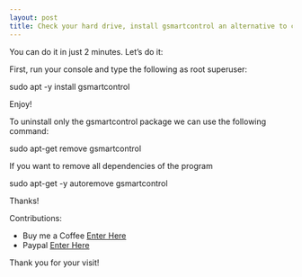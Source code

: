 ```yaml
---
layout: post
title: Check your hard drive, install gsmartcontrol an alternative to crystaldiskinfo on debian 11
---
```


You can do it in just 2 minutes. Let’s do it:

First, run your console and type the following as root superuser:

sudo apt -y install gsmartcontrol

Enjoy!

To uninstall only the gsmartcontrol package we can use the following command:

sudo apt-get remove gsmartcontrol

If you want to remove all dependencies of the program

sudo apt-get -y autoremove gsmartcontrol

Thanks!

<!-- ![_config.yml]({{ site.baseurl }}/images/config.png)

The easiest way to make your first post is to edit this one. Go into /_posts/ and update the Hello World markdown file. For more instructions head over to the [Jekyll Now repository](https://github.com/barryclark/jekyll-now) on GitHub. -->

Contributions:

+ Buy me a Coffee [Enter Here](https://www.buymeacoffee.com/alvaloper)
+ Paypal [Enter Here](https://www.paypal.com/paypalme/ingespinozalj)

Thank you for your visit! 